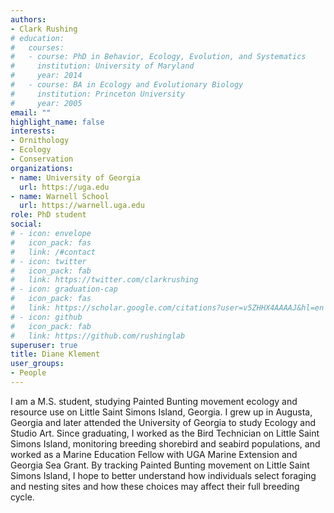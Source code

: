 ```yaml
---
authors:
- Clark Rushing
# education:
#   courses:
#   - course: PhD in Behavior, Ecology, Evolution, and Systematics
#     institution: University of Maryland
#     year: 2014
#   - course: BA in Ecology and Evolutionary Biology
#     institution: Princeton University
#     year: 2005
email: ""
highlight_name: false
interests:
- Ornithology
- Ecology
- Conservation
organizations:
- name: University of Georgia
  url: https://uga.edu
- name: Warnell School
  url: https://warnell.uga.edu
role: PhD student
social:
# - icon: envelope
#   icon_pack: fas
#   link: /#contact
# - icon: twitter
#   icon_pack: fab
#   link: https://twitter.com/clarkrushing
# - icon: graduation-cap
#   icon_pack: fas
#   link: https://scholar.google.com/citations?user=v5ZHHX4AAAAJ&hl=en
# - icon: github
#   icon_pack: fab
#   link: https://github.com/rushinglab
superuser: true
title: Diane Klement
user_groups:
- People
---
```


I am a M.S. student, studying Painted Bunting movement ecology and resource use on Little Saint Simons Island, Georgia. I grew up in Augusta, Georgia and later attended the University of Georgia to study Ecology and Studio Art. Since graduating, I worked as the Bird Technician on Little Saint Simons Island, monitoring breeding shorebird and seabird populations, and worked as a Marine Education Fellow with UGA Marine Extension and Georgia Sea Grant. By tracking Painted Bunting movement on Little Saint Simons Island, I hope to better understand how individuals select foraging and nesting sites and how these choices may affect their full breeding cycle.
